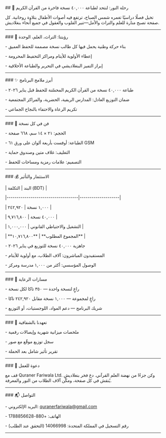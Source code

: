\## 📜 رحلة النور: لنتحد لطباعة ٤٠,٠٠٠ نسخة فاخرة من القرآن الكريم



تخيل فصلًا دراسيًا تغمره شمس الصباح، ترتفع فيه أصوات الأطفال بتلاوة روحانية. كل صفحة تصبح منارة للعلم والتراث والأمل—تنير القلوب والعقول في جميع أنحاء بنغلاديش.



---



\### 🌙 رؤيتنا: التراث، العلم، الوحدة



\- بناء حركة وطنية يحمل فيها كل طالب نسخة مصممة للحفظ العميق  

\- إعطاء الأولوية للأيتام ومراكز التحفيظ المحرومة  

\- إبراز التميز البنغلاديشي في التحرير والطباعة الأخلاقية  



---



\### ✨ أبرز ملامح البرنامج



\- طباعة ٤٠,٠٠٠ نسخة من القرآن الكريم المحسّنة للحفظ قبل يناير ٢٠٢٦  

\- ضمان التوزيع العادل: المدارس الريفية، الحضرية، والمراكز المجتمعية  

\- تكريم الرعاة والاحتفاء بالنجاح الجماعي  



---



\### 🎨 فن في كل نسخة



\- الحجم: ٢١ × ١٤ سم، ٦٦٨ صفحة  

\- الطباعة: أوفست بأربعة ألوان على ورق ٦١ GSM  

\- التغليف: غلاف متين وصندوق حماية  

\- التصميم: علامات رمزية ومساحات للحفظ  



---



\### 💰 الاستثمار والتأثير



| البند                              | التكلفة (BDT)     |

|------------------------------------|--------------------|

| ١,٠٠٠ نسخة                         | ٢٤٢,٩٢٠            |

| ٤٠,٠٠٠ نسخة                        | ٩,٧١٦,٨٠٠          |

| التشغيل والاحتياطي القانوني        | ١,٠٠٠,٠٠٠          |

| \*\*المجموع المطلوب\*\*               | \*\*١٠,٧١٦,٨٠٠\*\*     |



\- جاهزية ٤٠,٠٠٠ نسخة للتوزيع في يناير ٢٠٢٦  

\- المستفيدون المباشرون: آلاف الطلاب، مع أولوية للأيتام  

\- الوصول المؤسسي: أكثر من ١,٠٠٠ مدرسة ومركز  



---



\### 🤝 مسارات الرعاية



\- راعٍ لنسخة واحدة — ٣٥٠ تاكا لكل نسخة  

\- راعٍ لمجموعة — ١,٠٠٠ نسخة مقابل ٢٤٢,٩٢٠ تاكا  

\- شريك البرنامج — دعم المواد، اللوجستيات، أو التوزيع  



---



\### 🧾 تعهدنا بالشفافية



\- ملخصات ميزانية شهرية وإيصالات رقمية  

\- سجل توزيع موقّع مع صور  

\- تقرير تأثير شامل بعد الحملة  



---



\### 📣 دعوة للعمل



قف مع Quraner Fariwala Ltd. وكن جزءًا من نهضة العلم القرآني. دع فخر بنغلاديش يُنقش في كل صفحة، ومكّن آلاف الطلاب من النور والمعرفة.



---



\### 📬 التواصل



\- البريد الإلكتروني: quranerfariwala@gmail.com  

\- الهاتف: +880-1788856628  

\- رقم التسجيل في المملكة المتحدة: 14066998 (التحقق عند الطلب)



---





